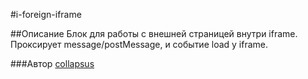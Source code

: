 #i-foreign-iframe

##Описание
Блок для работы с внешней страницей внутри iframe.
Проксирует message/postMessage, и событие load у iframe.

###Автор
[collapsus](https://staff.yandex-team.ru/collapsus)
